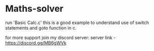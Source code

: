 # Maths-solver

run 'Basic Calc.c'
this is a good example to understand use of switch statements and goto function in c.

for more support join my discord server:
server link - https://discord.gg/MB6gWVk
